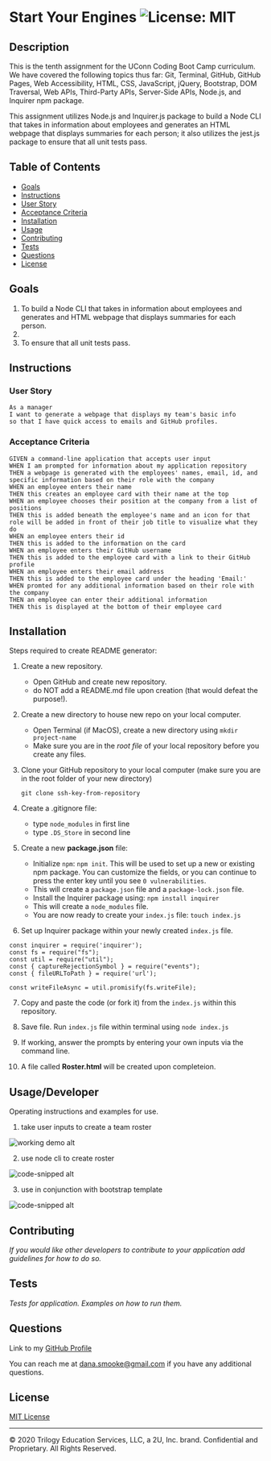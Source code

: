 # Start Your Engines ![License: MIT](https://img.shields.io/badge/License-MIT-yellow.svg)

## Description

This is the tenth assignment for the UConn Coding Boot Camp curriculum. We have covered the following topics thus far: Git, Terminal, GitHub, GitHub Pages, Web Accessibility, HTML, CSS, JavaScript, jQuery, Bootstrap, DOM Traversal, Web APIs, Third-Party APIs, Server-Side APIs, Node.js, and Inquirer npm package.

This assignment utilizes Node.js and Inquirer.js package to build a Node CLI that takes in information about employees and generates an HTML webpage that displays summaries for each person; it also utilizes the jest.js package to ensure that all unit tests pass.

## Table of Contents

*  [Goals](#Goals)
*  [Instructions](#Instructions)
*  [User Story](#UserStory)
*  [Acceptance Criteria](#AcceptanceCriteria)
*  [Installation](#Installation)
*  [Usage](#Usage)
*  [Contributing](#Contributing)
*  [Tests](#Tests)
*  [Questions](#Questions)
*  [License](#License)

## Goals

1. To build a Node CLI that takes in information about employees and generates and HTML webpage that displays summaries for each person. 
2. 
3. To ensure that all unit tests pass. 

## Instructions

### User Story
```
As a manager
I want to generate a webpage that displays my team's basic info
so that I have quick access to emails and GitHub profiles. 
```
### Acceptance Criteria
```
GIVEN a command-line application that accepts user input
WHEN I am prompted for information about my application repository
THEN a webpage is generated with the employees' names, email, id, and specific information based on their role with the company
WHEN an employee enters their name
THEN this creates an employee card with their name at the top
WHEN an employee chooses their position at the company from a list of positions
THEN this is added beneath the employee's name and an icon for that role will be added in front of their job title to visualize what they do
WHEN an employee enters their id 
THEN this is added to the information on the card
WHEN an employee enters their GitHub username
THEN this is added to the employee card with a link to their GitHub profile
WHEN an employee enters their email address
THEN this is added to the employee card under the heading 'Email:'
WHEN promted for any additional information based on their role with the company
THEN an employee can enter their additional information
THEN this is displayed at the bottom of their employee card

```
  

## Installation

Steps required to create  README generator:

1. Create a new repository. 
    * Open GitHub and create new repository.
    * do NOT add a README.md file upon creation (that would defeat the purpose!).
2. Create a new directory to house new repo on your local computer. 
    * Open Terminal (if MacOS), create a new directory using `mkdir project-name`
    * Make sure you are in the *root file* of your local repository before you create any files. 
3. Clone your GitHub repository to your local computer (make sure you are in the root folder of your new directory)
    ```
    git clone ssh-key-from-repository
    ```
4. Create a .gitignore file:
    * type `node_modules` in first line
    * type `.DS_Store` in second line

5. Create a new **package.json** file:
    *  Initialize `npm`: `npm init`. This will be used to set up a new or existing npm package. You can customize the fields, or you can continue to press the enter key until you see `0 vulnerabilities`.
    * This will create a `package.json` file and a `package-lock.json` file. 
    * Install the Inquirer package using: `npm install inquirer`
    * This will create a `node_modules` file. 
    * You are now ready to create your `index.js` file: `touch index.js`

6. Set up Inquirer package within your newly created `index.js` file.
```
const inquirer = require('inquirer');
const fs = require("fs");
const util = require("util");
const { captureRejectionSymbol } = require("events");
const { fileURLToPath } = require('url');

const writeFileAsync = util.promisify(fs.writeFile);
```
7. Copy and paste the code (or fork it) from the `index.js` within this repository.

8. Save file. Run `index.js` file within terminal using `node index.js`

9. If working, answer the prompts by entering your own inputs via the command line. 

10. A file called **Roster.html** will be created upon completeion. 


  

## Usage/Developer

Operating instructions and examples for use.

1. take user inputs to create a team roster

![working demo alt](https://via.placeholder.com/150)

2. use node cli to create roster

![code-snipped alt](https://via.placeholder.com/150)

3. use in conjunction with bootstrap template

![code-snipped alt](https://via.placeholder.com/150)

  

## Contributing

*If you would like other developers to contribute to your application add guidelines for how to do so.*

  

## Tests

*Tests for application. Examples on how to run them.*

  
  

## Questions

Link to my [GitHub Profile](https://github.com/dsmooke)

  

You can reach me at dana.smooke@gmail.com if you have any additional questions.

  

## License

[MIT License](MITLicense.txt)

  
  
  
  

---

  

© 2020 Trilogy Education Services, LLC, a 2U, Inc. brand. Confidential and Proprietary. All Rights Reserved.